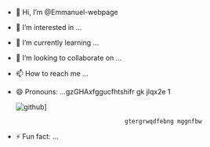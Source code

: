 - 👋 Hi, I’m @Emmanuel-webpage
- 👀 I’m interested in ...
- 🌱 I’m currently learning ...
- 💞️ I’m looking to collaborate on ...
- 📫 How to reach me ...
- 😄 Pronouns: ...gzGHAxfggucfhtshifr gk jlqx2e   1






  ![github](https://img.shields.io/badge/GitHub-000000?style=for-the-badge&logo=GitHub&logoColor=white)]














































































                                     gtergrwqdfebng mggnfbw
- ⚡ Fun fact: ...

<!---
Emmanuel-webpage/Emmanuel-webpage is a ✨ special ✨ repository because its `README.md` (this file) appears on your GitHub profile.
You can click the Preview link to take a look at your changes.
--->
